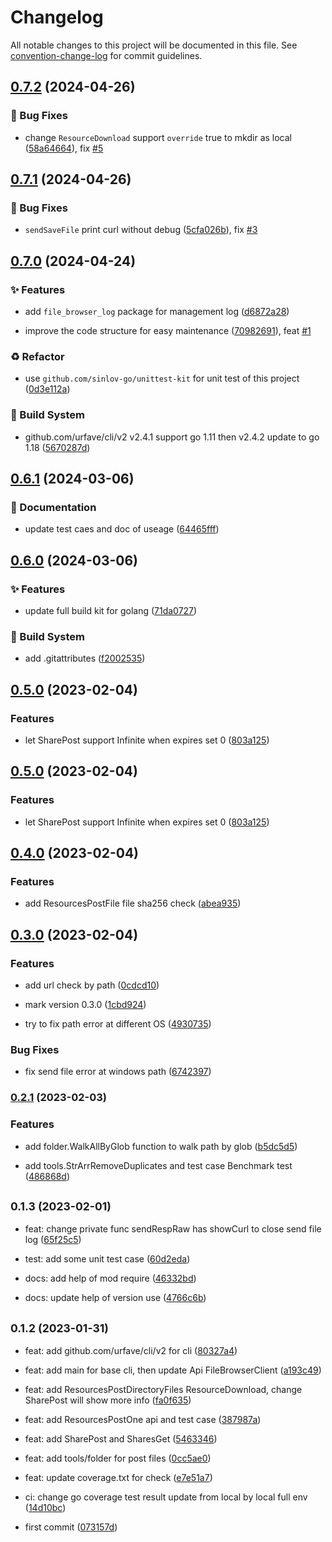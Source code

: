 # Changelog

All notable changes to this project will be documented in this file. See [convention-change-log](https://github.com/convention-change/convention-change-log) for commit guidelines.

## [0.7.2](https://github.com/sinlov/filebrowser-client/compare/0.7.1...v0.7.2) (2024-04-26)

### 🐛 Bug Fixes

* change `ResourceDownload` support `override` true to mkdir as local ([58a64664](https://github.com/sinlov/filebrowser-client/commit/58a646644aacb4fca7c5c6e15e324908cbade7d2)), fix [#5](https://github.com/sinlov/filebrowser-client/issues/5)

## [0.7.1](https://github.com/sinlov/filebrowser-client/compare/0.7.0...v0.7.1) (2024-04-26)

### 🐛 Bug Fixes

* `sendSaveFile` print curl without debug ([5cfa026b](https://github.com/sinlov/filebrowser-client/commit/5cfa026b7fbb8361864c589f7e264590318db710)), fix [#3](https://github.com/sinlov/filebrowser-client/issues/3)

## [0.7.0](https://github.com/sinlov/filebrowser-client/compare/0.6.1...v0.7.0) (2024-04-24)

### ✨ Features

* add `file_browser_log` package for management log ([d6872a28](https://github.com/sinlov/filebrowser-client/commit/d6872a282ebabbd9f7982f03733c539d55c70702))

* improve the code structure for easy maintenance ([70982691](https://github.com/sinlov/filebrowser-client/commit/709826918d5e8882c87765b93ce447587f871b5e)), feat [#1](https://github.com/sinlov/filebrowser-client/issues/1)

### ♻ Refactor

* use `github.com/sinlov-go/unittest-kit` for unit test of this project ([0d3e112a](https://github.com/sinlov/filebrowser-client/commit/0d3e112af4255995c3c5a047885c76b3d805316b))

### 👷‍ Build System

* github.com/urfave/cli/v2 v2.4.1 support go 1.11 then v2.4.2 update to go 1.18 ([5670287d](https://github.com/sinlov/filebrowser-client/commit/5670287dc7eb56c009b3f290ed9936f356f7868e))

## [0.6.1](https://github.com/sinlov/filebrowser-client/compare/0.6.0...v0.6.1) (2024-03-06)

### 📝 Documentation

* update test caes and doc of useage ([64465fff](https://github.com/sinlov/filebrowser-client/commit/64465fff857f1229ccc6014e92fd1a493a740570))

## [0.6.0](https://github.com/sinlov/filebrowser-client/compare/0.5.0...v0.6.0) (2024-03-06)

### ✨ Features

* update full build kit for golang ([71da0727](https://github.com/sinlov/filebrowser-client/commit/71da0727946bd6daf1a508a62de6b28007fd97df))

### 👷‍ Build System

* add .gitattributes ([f2002535](https://github.com/sinlov/filebrowser-client/commit/f20025357e79d829e06b7ca18818f1e20c4ac89a))

## [0.5.0](https://github.com/sinlov/filebrowser-client/compare/v0.4.0...v0.5.0) (2023-02-04)

### Features

* let SharePost support Infinite when expires set 0 ([803a125](https://github.com/sinlov/filebrowser-client/commit/803a12515f0368643c0f43232932fd64c02d72cb))

## [0.5.0](https://github.com/sinlov/filebrowser-client/compare/v0.4.0...v0.5.0) (2023-02-04)

### Features

* let SharePost support Infinite when expires set 0 ([803a125](https://github.com/sinlov/filebrowser-client/commit/803a12515f0368643c0f43232932fd64c02d72cb))

## [0.4.0](https://github.com/sinlov/filebrowser-client/compare/v0.3.0...v0.4.0) (2023-02-04)

### Features

* add ResourcesPostFile file sha256 check ([abea935](https://github.com/sinlov/filebrowser-client/commit/abea935af5c22233027125488ed7c7f7bbf00267))

## [0.3.0](https://github.com/sinlov/filebrowser-client/compare/v0.2.1...v0.3.0) (2023-02-04)

### Features

* add url check by path ([0cdcd10](https://github.com/sinlov/filebrowser-client/commit/0cdcd10dec57060fff6bb6a8f208c2314f917cf1))

* mark version 0.3.0 ([1cbd924](https://github.com/sinlov/filebrowser-client/commit/1cbd9245d092a365a0ac976d7f6e9cf5ffd94af7))

* try to fix path error at different OS ([4930735](https://github.com/sinlov/filebrowser-client/commit/49307354e139d85436940051f4346de82d5441fb))

### Bug Fixes

* fix send file error at windows path ([6742397](https://github.com/sinlov/filebrowser-client/commit/67423971d28b4398d1816ed6a8918e8ae1036df5))

### [0.2.1](https://github.com/sinlov/filebrowser-client/compare/v0.1.3...v0.2.1) (2023-02-03)

### Features

* add folder.WalkAllByGlob function to walk path by glob ([b5dc5d5](https://github.com/sinlov/filebrowser-client/commit/b5dc5d5d66b9bc72db752b04e0290e10939d2414))

* add tools.StrArrRemoveDuplicates and test case Benchmark test ([486868d](https://github.com/sinlov/filebrowser-client/commit/486868da41f8aa994c87eb2b56477c2ff199fd7f))

## <small>0.1.3 (2023-02-01)</small>

* feat: change private func sendRespRaw has showCurl to close send file log ([65f25c5](https://github.com/sinlov/filebrowser-client/commit/65f25c5))

* test: add some unit test case ([60d2eda](https://github.com/sinlov/filebrowser-client/commit/60d2eda))

* docs: add help of mod require ([46332bd](https://github.com/sinlov/filebrowser-client/commit/46332bd))

* docs: update help of version use ([4766c6b](https://github.com/sinlov/filebrowser-client/commit/4766c6b))

## <small>0.1.2 (2023-01-31)</small>

* feat: add github.com/urfave/cli/v2 for cli ([80327a4](https://github.com/sinlov/filebrowser-client/commit/80327a4))

* feat: add main for base cli, then update Api FileBrowserClient ([a193c49](https://github.com/sinlov/filebrowser-client/commit/a193c49))

* feat: add ResourcesPostDirectoryFiles ResourceDownload, change SharePost will show more info ([fa0f635](https://github.com/sinlov/filebrowser-client/commit/fa0f635))

* feat: add ResourcesPostOne api and test case ([387987a](https://github.com/sinlov/filebrowser-client/commit/387987a))

* feat: add SharePost and SharesGet ([5463346](https://github.com/sinlov/filebrowser-client/commit/5463346))

* feat: add tools/folder for post files ([0cc5ae0](https://github.com/sinlov/filebrowser-client/commit/0cc5ae0))

* feat: update coverage.txt for check ([e7e51a7](https://github.com/sinlov/filebrowser-client/commit/e7e51a7))

* ci: change go coverage test result update from local by local full env ([14d10bc](https://github.com/sinlov/filebrowser-client/commit/14d10bc))

* first commit ([073157d](https://github.com/sinlov/filebrowser-client/commit/073157d))
